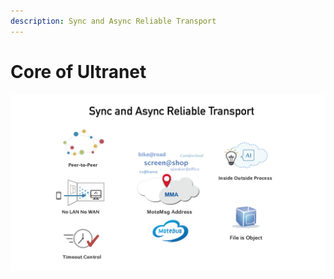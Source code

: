 ```yaml
---
description: Sync and Async Reliable Transport
---
```


# Core of Ultranet

![](.gitbook/assets/ultranetv1.2_page_04.png)

